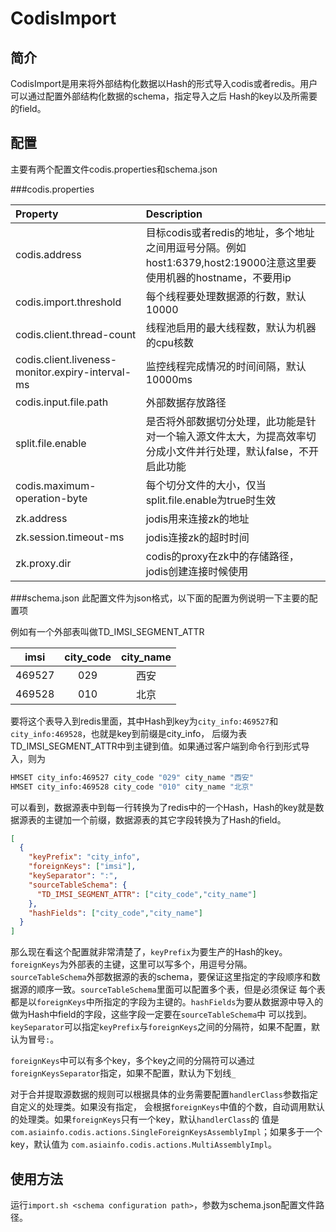CodisImport
==================

简介
--------
CodisImport是用来将外部结构化数据以Hash的形式导入codis或者redis。用户可以通过配置外部结构化数据的schema，指定导入之后
Hash的key以及所需要的field。

配置
--------
主要有两个配置文件codis.properties和schema.json

###codis.properties

| Property | Description | 
|:----|:----|
|codis.address|目标codis或者redis的地址，多个地址之间用逗号分隔。例如host1:6379,host2:19000注意这里要使用机器的hostname，不要用ip|
|codis.import.threshold|每个线程要处理数据源的行数，默认10000|
|codis.client.thread-count|线程池启用的最大线程数，默认为机器的cpu核数|
|codis.client.liveness-monitor.expiry-interval-ms|监控线程完成情况的时间间隔，默认10000ms|
|codis.input.file.path|外部数据存放路径|
|split.file.enable|是否将外部数据切分处理，此功能是针对一个输入源文件太大，为提高效率切分成小文件并行处理，默认false，不开启此功能|
|codis.maximum-operation-byte|每个切分文件的大小，仅当split.file.enable为true时生效|
|zk.address|jodis用来连接zk的地址|
|zk.session.timeout-ms|jodis连接zk的超时时间|
|zk.proxy.dir|codis的proxy在zk中的存储路径，jodis创建连接时候使用|

###schema.json
此配置文件为json格式，以下面的配置为例说明一下主要的配置项

例如有一个外部表叫做TD_IMSI_SEGMENT_ATTR

| imsi | city_code |city_name|
|:----:|:----:|:----:|
|469527|029|西安|
|469528|010|北京|

要将这个表导入到redis里面，其中Hash到key为`city_info:469527`和`city_info:469528`，也就是key到前缀是city_info，
后缀为表TD_IMSI_SEGMENT_ATTR中到主键到值。如果通过客户端到命令行到形式导入，则为
```bash
HMSET city_info:469527 city_code "029" city_name "西安"
HMSET city_info:469528 city_code "010" city_name "北京"
```
可以看到，数据源表中到每一行转换为了redis中的一个Hash，Hash的key就是数据源表的主键加一个前缀，数据源表的其它字段转换为了Hash的field。

```json
[
  {
    "keyPrefix": "city_info",
    "foreignKeys": ["imsi"],
    "keySeparator": ":",
    "sourceTableSchema": {
      "TD_IMSI_SEGMENT_ATTR": ["city_code","city_name"]
    },
    "hashFields": ["city_code","city_name"]
  }
]
```
那么现在看这个配置就非常清楚了，`keyPrefix`为要生产的Hash的key。`foreignKeys`为外部表的主键，这里可以写多个，用逗号分隔。
`sourceTableSchema`外部数据源的表的schema，要保证这里指定的字段顺序和数据源的顺序一致。`sourceTableSchema`里面可以配置多个表，但是必须保证
每个表都是以`foreignKeys`中所指定的字段为主键的。`hashFields`为要从数据源中导入的做为Hash中field的字段，这些字段一定要在`sourceTableSchema`中
可以找到。`keySeparator`可以指定`keyPrefix`与`foreignKeys`之间的分隔符，如果不配置，默认为冒号`:`。

`foreignKeys`中可以有多个key，多个key之间的分隔符可以通过`foreignKeysSeparator`指定，如果不配置，默认为下划线`_`

对于合并提取源数据的规则可以根据具体的业务需要配置`handlerClass`参数指定自定义的处理类。如果没有指定，
会根据`foreignKeys`中值的个数，自动调用默认的处理类。如果`foreignKeys`只有一个key，默认`handlerClass`的
值是`com.asiainfo.codis.actions.SingleForeignKeysAssemblyImpl`；如果多于一个key，默认值为
`com.asiainfo.codis.actions.MultiAssemblyImpl`。

使用方法
--------

运行`import.sh <schema configuration path>`，参数为schema.json配置文件路径。
